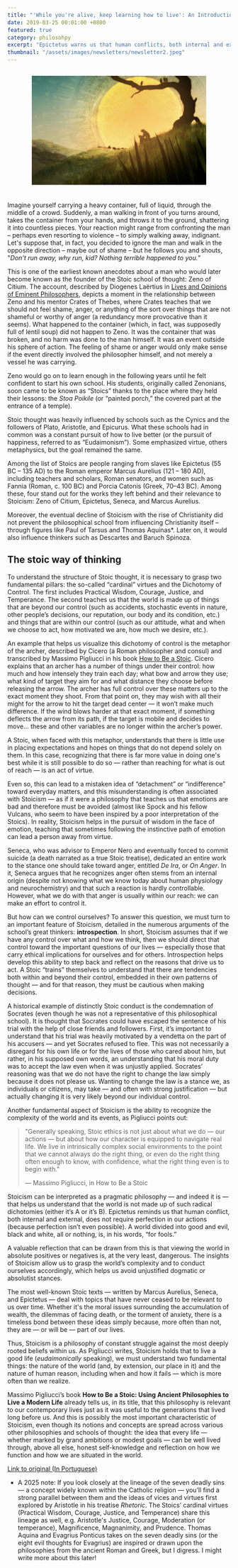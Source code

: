 ```yaml
---
title: "'While you're alive, keep learning how to live': An Introduction to Stoicism"
date: 2019-03-25 00:01:00 +0800
featured: true
category: philosohpy
excerpt: "Epictetus warns us that human conflicts, both internal and external, do not demand perfection in our actions (because perfection is not even possible)."
thumbnail: "/assets/images/newsletters/newsletter2.jpeg"
---
```


<div style="display: flex; justify-content: center; margin-bottom: 20px;">
    <figure style="width: 78%;">
        <img src="\assets\images\newsletters\newsletter2.jpeg" style="width: 100%;">        
    </figure>
</div>

Imagine yourself carrying a heavy container, full of liquid, through the middle of a crowd. Suddenly, a man walking in front of you turns around, takes the container from your hands, and throws it to the ground, shattering it into countless pieces. Your reaction might range from confronting the man – perhaps even resorting to violence – to simply walking away, indignant. Let's suppose that, in fact, you decided to ignore the man and walk in the opposite direction – maybe out of shame – but he follows you and shouts, "*Don't run away, why run, kid? Nothing terrible happened to you.*"

This is one of the earliest known anecdotes about a man who would later become known as the founder of the Stoic school of thought: Zeno of Citium. The account, described by Diogenes Laërtius in [Lives and Opinions of Eminent Philosophers](https://www.amazon.ca/Lives-Eminent-Philosophers-Diogenes-Laertius/dp/0190862173), depicts a moment in the relationship between Zeno and his mentor Crates of Thebes, where Crates teaches that we should not feel shame, anger, or anything of the sort over things that are not shameful or worthy of anger (a redundancy more provocative than it seems). What happened to the container (which, in fact, was supposedly full of lentil soup) did not happen to Zeno. It was the container that was broken, and no harm was done to the man himself. It was an event outside his sphere of action. The feeling of shame or anger would only make sense if the event directly involved the philosopher himself, and not merely a vessel he was carrying.

Zeno would go on to learn enough in the following years until he felt confident to start his own school. His students, originally called Zenonians, soon came to be known as “Stoics” thanks to the place where they held their lessons: the *Stoa Poikile* (or “painted porch,” the covered part at the entrance of a temple).

Stoic thought was heavily influenced by schools such as the Cynics and the followers of Plato, Aristotle, and Epicurus. What these schools had in common was a constant pursuit of how to live better (or the pursuit of happiness, referred to as “Eudaimonism”). Some emphasized virtue, others metaphysics, but the goal remained the same.

Among the list of Stoics are people ranging from slaves like Epictetus (55 BC – 135 AD) to the Roman emperor Marcus Aurelius (121 – 180 AD), including teachers and scholars, Roman senators, and women such as Fannia (Roman, c. 100 BC) and Porcia Catonis (Greek, 70–43 BC). Among these, four stand out for the works they left behind and their relevance to Stoicism: Zeno of Citium, Epictetus, Seneca, and Marcus Aurelius.

Moreover, the eventual decline of Stoicism with the rise of Christianity did not prevent the philosophical school from influencing Christianity itself – through figures like Paul of Tarsus and Thomas Aquinas*. Later on, it would also influence thinkers such as Descartes and Baruch Spinoza.

## The stoic way of thinking

To understand the structure of Stoic thought, it is necessary to grasp two fundamental pillars: the so-called “cardinal” virtues and the Dichotomy of Control. The first includes Practical Wisdom, Courage, Justice, and Temperance. The second teaches us that the world is made up of things that are beyond our control (such as accidents, stochastic events in nature, other people’s decisions, our reputation, our body and its condition, etc.) and things that are within our control (such as our attitude, what and when we choose to act, how motivated we are, how much we desire, etc.).

An example that helps us visualize this dichotomy of control is the metaphor of the archer, described by Cicero (a Roman philosopher and consul) and transcribed by Massimo Pigliucci in his book [How to Be a Stoic](https://www.amazon.ca/How-Be-Stoic-Ancient-Philosophy/dp/0465097952). Cicero explains that an archer has a number of things under their control: how much and how intensely they train each day; what bow and arrow they use; what kind of target they aim for and what distance they choose before releasing the arrow. The archer has full control over these matters up to the exact moment they shoot. From that point on, they may wish with all their might for the arrow to hit the target dead center — it won’t make much difference. If the wind blows harder at that exact moment, if something deflects the arrow from its path, if the target is mobile and decides to move… these and other variables are no longer within the archer’s power.

A Stoic, when faced with this metaphor, understands that there is little use in placing expectations and hopes on things that do not depend solely on them. In this case, recognizing that there is far more value in doing one's best while it is still possible to do so — rather than reaching for what is out of reach — is an act of virtue.

Even so, this can lead to a mistaken idea of “detachment” or “indifference” toward everyday matters, and this misunderstanding is often associated with Stoicism — as if it were a philosophy that teaches us that emotions are bad and therefore must be avoided (almost like Spock and his fellow Vulcans, who seem to have been inspired by a poor interpretation of the Stoics). In reality, Stoicism helps in the pursuit of wisdom in the face of emotion, teaching that sometimes following the instinctive path of emotion can lead a person away from virtue.

Seneca, who was advisor to Emperor Nero and eventually forced to commit suicide (a death narrated as a true Stoic treatise), dedicated an entire work to the stance one should take toward anger, entitled *De Ira*, or *On Anger*. In it, Seneca argues that he recognizes anger often stems from an internal origin (despite not knowing what we know today about human physiology and neurochemistry) and that such a reaction is hardly controllable. However, what we do with that anger is usually within our reach: we can make an effort to control it.

But how can we control ourselves? To answer this question, we must turn to an important feature of Stoicism, detailed in the numerous arguments of the school’s great thinkers: **introspection**. In short, Stoicism assumes that if we have any control over what and how we think, then we should direct that control toward the important questions of our lives — especially those that carry ethical implications for ourselves and for others. Introspection helps develop this ability to step back and reflect on the reasons that drive us to act. A Stoic “trains” themselves to understand that there are tendencies both within and beyond their control, embedded in their own patterns of thought — and for that reason, they must be cautious when making decisions.

A historical example of distinctly Stoic conduct is the condemnation of Socrates (even though he was not a representative of this philosophical school). It is thought that Socrates could have escaped the sentence of his trial with the help of close friends and followers. First, it’s important to understand that his trial was heavily motivated by a vendetta on the part of his accusers — and yet Socrates refused to flee. This was not necessarily a disregard for his own life or for the lives of those who cared about him, but rather, in his supposed own words, an understanding that his moral duty was to accept the law even when it was unjustly applied. Socrates’ reasoning was that we do not have the right to change the law simply because it does not please us. Wanting to change the law is a stance we, as individuals or citizens, may take — and often with strong justification — but actually changing it is very likely beyond our individual control.

Another fundamental aspect of Stoicism is the ability to recognize the complexity of the world and its events, as Pigliucci points out:

> "Generally speaking, Stoic ethics is not just about what we do — our actions — but about how our character is equipped to navigate real life. We live in intrinsically complex social environments to the point that we cannot always do the right thing, or even do the right thing often enough to know, with confidence, what the right thing even is to begin with."
> 
> — Massimo Pigliucci, in How to Be a Stoic

Stoicism can be interpreted as a pragmatic philosophy — and indeed it is — that helps us understand that the world is not made up of such radical dichotomies (either it’s A or it’s B). Epictetus reminds us that human conflict, both internal and external, does not require perfection in our actions (because perfection isn’t even possible). A world divided into good and evil, black and white, all or nothing, is, in his words, “for fools.”

A valuable reflection that can be drawn from this is that viewing the world in absolute positives or negatives is, at the very least, dangerous. The insights of Stoicism allow us to grasp the world’s complexity and to conduct ourselves accordingly, which helps us avoid unjustified dogmatic or absolutist stances.

The most well-known Stoic texts — written by Marcus Aurelius, Seneca, and Epictetus — deal with topics that have never ceased to be relevant to us over time. Whether it's the moral issues surrounding the accumulation of wealth, the dilemmas of facing death, or the torment of anxiety, there is a timeless bond between these ideas simply because, more often than not, they are — or will be — part of our lives.

Thus, Stoicism is a philosophy of constant struggle against the most deeply rooted beliefs within us. As Pigliucci writes, Stoicism holds that to live a good life (*eudaimonically* speaking), we must understand two fundamental things: the nature of the world (and, by extension, our place in it) and the nature of human reason, including when and how it fails — which is more often than we realize.

Massimo Pigliucci’s book **How to Be a Stoic: Using Ancient Philosophies to Live a Modern Life** already tells us, in its title, that this philosophy is relevant to our contemporary lives just as it was useful to the generations that lived long before us. And this is possibly the most important characteristic of Stoicism, even though its notions and concepts are spread across various other philosophies and schools of thought: the idea that every life — whether marked by grand ambitions or modest goals — can be well lived through, above all else, honest self-knowledge and reflection on how we function and how we are situated in the world.


[Link to original (In Portuguese)](https://nastrilhasdarazao.wordpress.com/2019/03/25/enquanto-estiver-vivoa-continue-aprendendo-a-viver-uma-introducao-ao-estoicismo/)

* A 2025 note: If you look closely at the lineage of the seven deadly sins — a concept widely known within the Catholic religion — you’ll find a strong parallel between them and the ideas of vices and virtues first explored by Aristotle in his treatise *Rhetoric*. The Stoics’ cardinal virtues (Practical Wisdom, Courage, Justice, and Temperance) share this lineage as well, e.g. Aristotle's Justice, Courage, Moderation (or temperance), Magnificence, Magnanimity, and Prudence. Thomas Aquina and Evagrius Ponticus takes on the seven deadly sins (or the eight evil thoughts for Evagrius) are inspired or drawn upon the philosophies from the ancient Roman and Greek, but I digress. I might write more about this later!